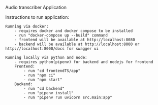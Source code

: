 Audio transcriber Application

Instructions to run application:

    Running via docker:
        - requires docker and docker compose to be installed
        - run "docker-compose up --build" command 
        - frontend will be available at http://localhost:8080
        - backend will be available at http://localhost:8000 or http://localhost:8000/docs for swagger ui

    Running locally via python and node:
        - requires python(pipenv) for backend and nodejs for frontend
        Frontend:
            - run "cd frontendTS/app"
            - run "npm ci"
            - run "npm start"
        Backend:
            - run "cd backend"
            - run "pipenv install"
            - run "pipenv run uvicorn src.main:app"